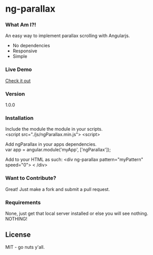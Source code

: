 # ng-parallax

### What Am I?!
An easy way to implement parallax scrolling with Angularjs.  
  - No dependencies
  - Responsive
  - Simple
  
### Live Demo 
[Check it out](http://allenroyston.herokuapp.com/access/demo1/index.html "Title")






### Version
1.0.0

### Installation

Include the module the module in your scripts.  
&lt;script src="./js/ngParallax.min.js"&gt; &lt;script&gt;

Add ngParallax in your apps dependencies.  
var app = angular.module('myApp', ['ngParallax']);

Add to your HTML as such: 
&lt;div ng-parallax pattern="myPattern" speed="0"&gt; &lt; /div&gt; 




### Want to Contribute?

Great!  Just make a fork and submit a pull request. 

### Requirements

None, just get that local server installed or else you will see nothing. NOTHING!




License
----

MIT - go nuts y'all.
